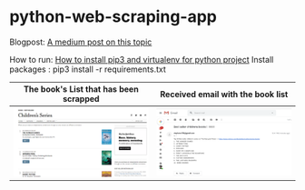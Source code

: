 # python-web-scraping-app

Blogpost: [A medium post on this topic](https://medium.com/eduhubict/python-app-that-scraps-data-and-sends-email-1283e8cd94f0)

How to run: 
[How to install pip3 and virtualenv for python project](https://packaging.python.org/guides/installing-using-pip-and-virtual-environments/)
Install packages : pip3 install -r requirements.txt


|The book's List that has been scrapped   |  Received email with the book list|
|-----------------------------------------------|---------------------------------------------|
| <img src="https://github.com/Ahad726/python-web-scraping-app/blob/master/img/Screenshot_2.png" width="400"> | <img src="https://github.com/Ahad726/python-web-scraping-app/blob/master/img/1_4ESqF3Zm0Y5OtlOC1JOzRg.png" width="400"> |

